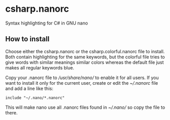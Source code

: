 # csharp.nanorc
Syntax highlighting for C# in GNU nano

## How to install
Choose either the csharp.nanorc or the csharp.colorful.nanorc file to install. Both contain highlighting for the same keywords, but the colorful file tries to give words with similar meanings similar colors whereas the default file just makes all regular keywords blue.

Copy your .nanorc file to */usr/share/nano/* to enable it for all users.
If you want to install it only for the current user, create or edit the *\~/.nanorc* file and add a line like this:
```
include "~/.nano/*.nanorc"
```
This will make nano use all .nanorc files found in *\~/.nano/* so copy the file to there.
